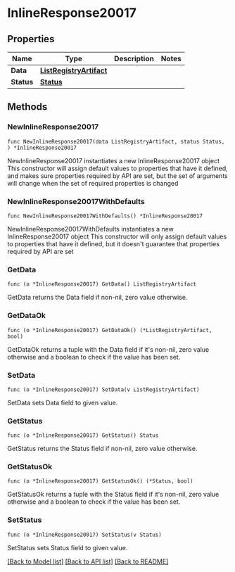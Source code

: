 # InlineResponse20017

## Properties

Name | Type | Description | Notes
------------ | ------------- | ------------- | -------------
**Data** | [**ListRegistryArtifact**](ListRegistryArtifact.md) |  | 
**Status** | [**Status**](Status.md) |  | 

## Methods

### NewInlineResponse20017

`func NewInlineResponse20017(data ListRegistryArtifact, status Status, ) *InlineResponse20017`

NewInlineResponse20017 instantiates a new InlineResponse20017 object
This constructor will assign default values to properties that have it defined,
and makes sure properties required by API are set, but the set of arguments
will change when the set of required properties is changed

### NewInlineResponse20017WithDefaults

`func NewInlineResponse20017WithDefaults() *InlineResponse20017`

NewInlineResponse20017WithDefaults instantiates a new InlineResponse20017 object
This constructor will only assign default values to properties that have it defined,
but it doesn't guarantee that properties required by API are set

### GetData

`func (o *InlineResponse20017) GetData() ListRegistryArtifact`

GetData returns the Data field if non-nil, zero value otherwise.

### GetDataOk

`func (o *InlineResponse20017) GetDataOk() (*ListRegistryArtifact, bool)`

GetDataOk returns a tuple with the Data field if it's non-nil, zero value otherwise
and a boolean to check if the value has been set.

### SetData

`func (o *InlineResponse20017) SetData(v ListRegistryArtifact)`

SetData sets Data field to given value.


### GetStatus

`func (o *InlineResponse20017) GetStatus() Status`

GetStatus returns the Status field if non-nil, zero value otherwise.

### GetStatusOk

`func (o *InlineResponse20017) GetStatusOk() (*Status, bool)`

GetStatusOk returns a tuple with the Status field if it's non-nil, zero value otherwise
and a boolean to check if the value has been set.

### SetStatus

`func (o *InlineResponse20017) SetStatus(v Status)`

SetStatus sets Status field to given value.



[[Back to Model list]](../README.md#documentation-for-models) [[Back to API list]](../README.md#documentation-for-api-endpoints) [[Back to README]](../README.md)


